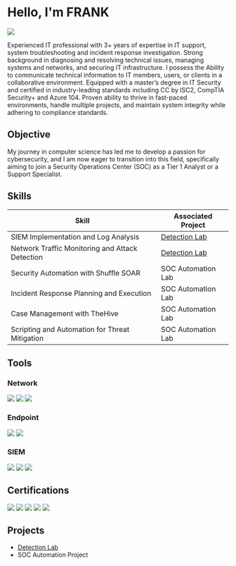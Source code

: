 # Hello, I'm FRANK
<a href="[https://linkedin.com](https://www.linkedin.com/in/frank-urhioke-783aa9255?utm_source=share&utm_campaign=share_via&utm_content=profile&utm_medium=android_app )"><img src="https://img.shields.io/badge/-LinkedIn-0072b1?&style=for-the-badge&logo=linkedin&logoColor=white" /></a>


Experienced IT professional with 3+ years of expertise in IT support, system troubleshooting and incident response investigation. Strong background in diagnosing and resolving technical issues, managing systems and networks, and securing IT infrastructure. I possess the Ability to communicate technical information to IT members, users, or clients in a collaborative environment. Equipped with a master’s degree in IT Security and certified in industry-leading standards including CC by ISC2, CompTIA Security+ and Azure 104. Proven ability to thrive in fast-paced environments, handle multiple projects, and maintain system integrity while adhering to compliance standards.

## Objective


My journey in computer science has led me to develop a passion for cybersecurity, and I am now eager to transition into this field, specifically aiming to join a Security Operations Center (SOC) as a Tier 1 Analyst or a Support Specialist.

## Skills


| Skill                                         | Associated Project         |
|-----------------------------------------------|----------------------------|
| SIEM Implementation and Log Analysis          | <a href="https://github.com/francology/Detectioin-Lab/tree/main">Detection Lab</a>|
| Network Traffic Monitoring and Attack Detection | <a href="https://google.com">Detection Lab</a>|
| Security Automation with Shuffle SOAR         | SOC Automation Lab|
| Incident Response Planning and Execution      | SOC Automation Lab|
| Case Management with TheHive                  | SOC Automation Lab|
| Scripting and Automation for Threat Mitigation | SOC Automation Lab|

## Tools


### Network
<div>
    <img src="https://img.shields.io/badge/-Wireshark-1679A7?&style=for-the-badge&logo=Wireshark&logoColor=white" />
    <img src="https://img.shields.io/badge/-Suricata-EF3B2D?&style=for-the-badge&logo=Suricata&logoColor=white" />
    <img src="https://img.shields.io/badge/-Zeek-777BB4?&style=for-the-badge&logo=Zeek&logoColor=white" />
</div>

### Endpoint
<div>
    <img src="https://img.shields.io/badge/-Microsoft_Defender_for_Endpoint-00A4EF?&style=for-the-badge&logo=Microsoft&logoColor=white" />
    <img src="https://img.shields.io/badge/-Velociraptor-4B275F?&style=for-the-badge&logo=Velociraptor&logoColor=white" />
</div>

### SIEM
<div>
    <img src="https://img.shields.io/badge/-Microsoft_Sentinel-0078D4?&style=for-the-badge&logo=Microsoft&logoColor=white" />
    <img src="https://img.shields.io/badge/-Splunk-000000?&style=for-the-badge&logo=Splunk&logoColor=white" />
    <img src="https://img.shields.io/badge/-IBM%20QRadar-052FAD?&style=for-the-badge&logo=IBM&logoColor=white" />
</div>

## Certifications

<div>
<img src="https://img.shields.io/badge/-Security%2B-FF0000?&style=for-the-badge&logo=CompTIA&logoColor=white" />
<img src="https://img.shields.io/badge/-CompTIA%20CySA%2B-FF0000?&style=for-the-badge&logo=CompTIA&logoColor=white" />
  <img src="https://img.shields.io/badge/-Certified%20in%20Cybersecurity%20(ISC2)-00BFFF?&style=for-the-badge&logo=ISC2&logoColor=white" />
<img src="https://img.shields.io/badge/-Microsoft%20Certified%3A%20Azure%20Administrator%20Associate-0078D7?&style=for-the-badge&logo=Microsoft&logoColor=white" />
<img src="https://img.shields.io/badge/-Microsoft%20Certified%3A%20Security%20Operations%20Analyst%20Associate-0078D7?&style=for-the-badge&logo=Microsoft&logoColor=white" />
</div>

## Projects
- <a href="https://github.com/francology/Detectioin-Lab/tree/main">Detection Lab</a>
- SOC Automation Project
